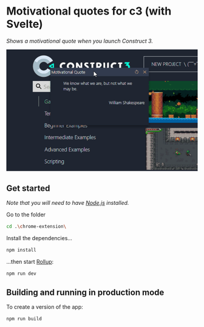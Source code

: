 # Motivational quotes for c3 (with Svelte)

*Shows a motivational quote when you launch Construct 3.*

![animation](images/chrome-extension-05.gif)
## Get started

*Note that you will need to have [Node.js](https://nodejs.org) installed.*

Go to the folder

```bash
cd .\chrome-extension\
```

Install the dependencies...

```bash
npm install
```

...then start [Rollup](https://rollupjs.org):

```bash
npm run dev
```

## Building and running in production mode

To create a version of the app:

```bash
npm run build
```